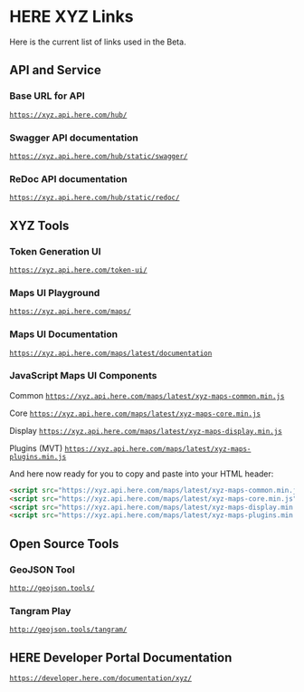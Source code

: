 # HERE XYZ Links

Here is the current list of links used in the Beta.

## API and Service


### Base URL for API
[`https://xyz.api.here.com/hub/`](https://xyz.api.here.com/hub/)

### Swagger API documentation
[`https://xyz.api.here.com/hub/static/swagger/`](https://xyz.api.here.com/hub/static/swagger/)

### ReDoc API documentation
[`https://xyz.api.here.com/hub/static/redoc/`](https://xyz.api.here.com/hub/static/redoc/)

## XYZ Tools

### Token Generation UI

[`https://xyz.api.here.com/token-ui/`](https://xyz.api.here.com/token-ui/)

### Maps UI Playground

[`https://xyz.api.here.com/maps/`](https://xyz.api.here.com/maps/)

### Maps UI Documentation

[`https://xyz.api.here.com/maps/latest/documentation`](https://xyz.api.here.com/maps/latest/documentation)

### JavaScript Maps UI Components
Common [`https://xyz.api.here.com/maps/latest/xyz-maps-common.min.js`](https://xyz.api.here.com/maps/latest/xyz-maps-common.min.js)

Core [`https://xyz.api.here.com/maps/latest/xyz-maps-core.min.js`](https://xyz.api.here.com/maps/latest/xyz-maps-core.min.js)

Display [`https://xyz.api.here.com/maps/latest/xyz-maps-display.min.js`](https://xyz.api.here.com/maps/latest/xyz-maps-display.min.js)

Plugins (MVT) [`https://xyz.api.here.com/maps/latest/xyz-maps-plugins.min.js`](https://xyz.api.here.com/maps/latest/xyz-maps-plugins.min.js)

And here now ready for you to copy and paste into your HTML header:

```html
<script src="https://xyz.api.here.com/maps/latest/xyz-maps-common.min.js" type="text/javascript" charset="UTF-8" ></script>
<script src="https://xyz.api.here.com/maps/latest/xyz-maps-core.min.js" type="text/javascript" charset="UTF-8" ></script>
<script src="https://xyz.api.here.com/maps/latest/xyz-maps-display.min.js" type="text/javascript" charset="UTF-8" ></script>
<script src="https://xyz.api.here.com/maps/latest/xyz-maps-plugins.min.js" type="text/javascript" charset="UTF-8" ></script>
```

## Open Source Tools

### GeoJSON Tool

[`http://geojson.tools/`](http://geojson.tools/)

### Tangram Play

[`http://geojson.tools/tangram/`](http://geojson.tools/tangram/)

## HERE Developer Portal Documentation

[`https://developer.here.com/documentation/xyz/`](https://developer.here.com/documentation/xyz/)
